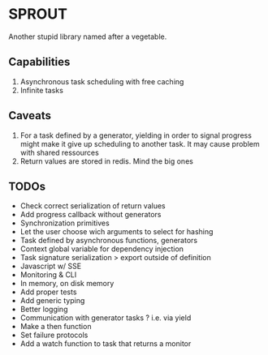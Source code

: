 # SPROUT
Another stupid library named after a vegetable.

## Capabilities
1. Asynchronous task scheduling with free caching
2. Infinite tasks

## Caveats
1. For a task defined by a generator, yielding in order to signal progress might make it give up scheduling to another task. It may cause problem with shared ressources
2. Return values are stored in redis. Mind the big ones

## TODOs
- Check correct serialization of return values
- Add progress callback without generators
- Synchronization primitives
- Let the user choose wich arguments to select for hashing
- Task defined by asynchronous functions, generators
- Context global variable for dependency injection
- Task signature serialization > export outside of definition
- Javascript w/ SSE
- Monitoring & CLI
- In memory, on disk memory
- Add proper tests
- Add generic typing
- Better logging
- Communication with generator tasks ? i.e. via yield
- Make a then function
- Set failure protocols
- Add a watch function to task that returns a monitor